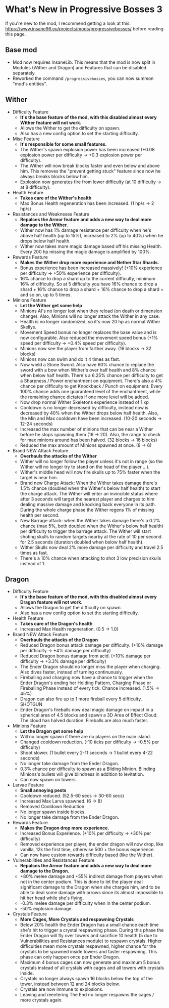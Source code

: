 # What's New in Progressive Bosses 3

If you're new to the mod, I recommend getting a look at this: https://www.insane96.eu/projects/mods/progressivebosses/ before reading this page.

## Base mod
* Mod now requires InsaneLib. This means that the mod is now split in Modules (Wither and Dragon) and Features that can be disabled separately.
* Reworked the command `/progressivebosses`, you can now summon "mod's entities".

## Wither
* Difficulty Feature
    * **It's the base feature of the mod, with this disabled almost every Wither feature will not work.**
    * Allows the Wither to get the difficulty on spawn.
    * Also has a new config option to set the starting difficulty.
* Misc Feature
    * **It's responsible for some small features.**
    * The Wither's spawn explosion power has been increased (+0.08 explosion power per difficulty -> +0.3 explosion power per difficulty).
    * The Wither will now break blocks faster and even below and above him. This removes the "prevent getting stuck" feature since now he always breaks blocks below him.
    * Explosion now generates fire from lower difficulty (at 10 difficulty -> at 8 difficulty).
* Health Feature
    * **Takes care of the Wither's health**
    * Max Bonus Health regeneration has been increased. (1 hp/s -> 2 hp/s)
* Resistances and Weakneses Feature
    * **Repalces the Armor feature and adds a new way to deal more damage to the Wither.**
    * Wither now has 1% damage resistance per difficulty when he's above half health (up to 15%), increased to 2% (up to 40%) when he drops below half health.
    * Wither now takes more magic damage based off his missing Health. Every 200 hp missing the magic damage is amplified by 100%.
* Rewards Feature
    * **Makes the Wither drop more experience and Nether Star Shards.**
    * Bonus experience has been increased massively! (+10% experience per difficulty -> +50% experience per difficulty).
    * 16% chance to drop a shard up to the current difficulty, minimum 16% of difficulty. So at 5 difficulty you have 16% chance to drop a shard + 16% chance to drop a shard + 16% chance to drop a shard + and so on, up to 5 times.
* Minions Feature
    * **Let the Wither get some help**
    * Minions AI's no longer lost when they reload (on death or dimension change). Also, Minions will no longer attack the Wither in any case.
    * Health is no longer randomized, so it's now 20 hp as normal Wither Skellys.
    * Movement Speed bonus no longer replaces the base value and is now configurable. Also reduced the movement speed bonus (+1% speed per difficulty -> +0.4% speed per difficulty).
    * Minions now see the player from farther away. (16 blocks -> 32 blocks)
    * Minions now can swim and do it 4 times as fast.
    * Now wield a Stone Sword. Also have 60% chance to replace the sword with a bow when Wither's over half health and 8% chance when below half health. There's a 6.25% chance per difficulty to get a Sharpness / Power enchantment on equipment. There's also a 4% chance per difficulty to get Knockback / Punch on equipment. Every 100% chance adds one guaranteed level of the enchantment, while the remaining chance dictates if one more level will be added.
    * Now drop normal Wither Skeletons experience instead of 1 xp
    * Cooldown is no longer decreased by difficulty, instead now is decreased by 40% when the Wither drops below half health. Also, the Min and Max cooldown have been increased. (10-20 seconds -> 12-24 seconds)
    * Increased the max number of minions that can be near a Wither before he stops spawning them (16 -> 20). Also, the range to check for max minions around has been halved. (32 blocks -> 16 blocks)
    * Reduced the max amount of Minions spawned at once. (8 -> 6)
* Brand NEW Attack Feature
    * **Overhauls the attacks of the Wither**
    * Wither will no longer follow the player unless it's not in range (so the Wither will no longer try to stand on the head of the player ...).
    * Wither's middle head will now fire skulls up to 75% faster when the target is near him.
    * Brand new Charge Attack: When the Wither takes damage there's 1.5% chance (doubled when the Wither's below half health) to start the charge attack. The Wither will enter an invincible status where after 3 seconds will target the nearest player and charges to him dealing massive damage and knocking back everyone in its path. During the whole charge phase the Wither regens 1% of missing health per second.
    * New Barrage attack: when the Wither takes damage there's a 0.2% chance (max 5%, both doubled when the Wither's below half health) per difficulty to trigger the barrage attack. The Wither will start shoting skulls to random targets nearby at the rate of 10 per second for 2.5 seconds (duration doubled when below half health).
    * Wither Skulls now deal 2% more damage per difficulty and travel 2.5 times as fast.
    * There's a 10% chance when attacking to shot 3 low precision skulls instead of 1.
  
## Dragon
* Difficulty Feature
    * **It's the base feature of the mod, with this disabled almost every Dragon feature will not work.**
    * Allows the Dragon to get the difficulty on spawn.
    * Also has a new config option to set the starting difficulty.
* Health Feature
    * **Takes care of the Dragon's health**
    * Increased Max Health regeneration. (0.5 -> 1.0)
* Brand NEW Attack Feature
    * **Overhauls the attacks of the Dragon**
    * Reduced Dragon bonus attack damage per difficulty. (+10% damage per difficulty -> +4% damage per difficulty)
    * Reduced Dragon bonus damage from acid. (+10% damage per difficulty -> +3.3% damage per difficulty)
    * The Ender Dragon should no longer miss the player when charging. Also dives faster, instead of turning continuously.
    * Fireballing and charging now have a chance to trigger when the Ender Dragon's ending her Holding Pattern, Charging Phase or Fireballing Phase instead of every tick. Chance increased. (1.5% -> 45%)
    * Dragon can also fire up to 1 more fireball every 5 difficulty. SHOTGUN
    * Ender Dragon's fireballs now deal magic damage on impact in a spherical area of 4.5 blocks and spawn a 3D Area of Effect Cloud. The cloud has halved duration. Fireballs are also much faster.
* Minions Feature
    * **Let the Dragon get some help**
    * Will no longer spawn if there are no players on the main island.
    * Changed cooldown reduction. (-10 ticks per difficulty -> -0.5% per difficulty)
    * Shoot slower. (1 bullet every 2-11 seconds -> 1 bullet every 4-22 seconds)
    * No longer take damage from the Ender Dragon.
    * 0.3% chance per difficulty to spawn as a Bliding Minion. Blinding Minions's bullets will give blindness in addition to levitation.
    * Can now spawn on towers.
* Larvae Feature
    * **Small annoying pests**
    * Cooldown reduced. (52.5-60 secs -> 30-60 secs)
    * Increased Max Larva spawned. (6 -> 8)
    * Removed Cooldown Reduction.
    * No longer spawn inside blocks.
    * No longer take damage from the Ender Dragon.
* Rewards Feature
    * **Makes the Dragon drop more experience.**
    * Increased Bonus Experience. (+10% per difficulty -> +30% per difficulty)
    * Removed experience per player, the ender dragon will now drop, like vanilla, 12k the first time, otherwise 500 + the bonus experience.
    * Can now have custom rewards difficulty based (like the Wither).
* Vulnerabilities and Resistances Feature
    * **Repalces the Armor feature and adds a new way to deal more damage to the Dragon.**
    * +80% melee damage and +55% indirect damage from players when not in the center podium. This is done to let the player deal significant damage to the Dragon when she charges him, and to be able to deal some damage with arrows since its almost impossible to hit her head while she's flying.
    * -0.3% melee damage per difficulty when in the center podium.
    * -50% explosion damage.
* Crystals Feature
    * **More Cages, More Crystals and respawning Crystals**
    * Below 20% health the Ender Dragon has a small chance each time she's hit to trigger a crystal respawning phase. During this phase the Ender Dragon will fly over towers and sacrifice 10 health (5 due to Vulnerabilities and Resistances module) to respawn crystals. Higher difficulties mean more crystals respawned, higher chance for the crystals to be spawned inside towers and faster respawning. This phase can only happen once per Ender Dragon.
    * Maximum 4 bonus cages can now generate and maximum 5 bonus crystals instead of all crystals with cages and all towers with crystals inside.
    * Crystals no longer always spawn 16 blocks below the top of the tower, instead between 12 and 24 blocks below.
    * Crystals are now immune to explosions.
    * Leaving and reentering The End no longer respawns the cages / more crystals again.